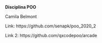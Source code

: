 <b>Disciplina POO</b>

<p>Camila Belmont</p> 
<p>Link: https://github.com/senapk/poo_2020_2</p>
Link 2: https://github.com/qxcodepoo/arcade
